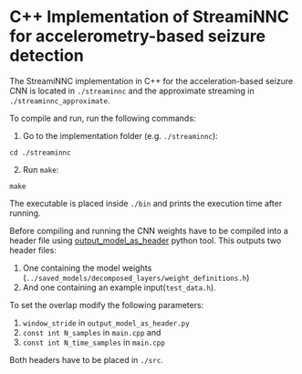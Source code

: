 # C++ Implementation of StreamiNNC for accelerometry-based seizure detection

The StreamiNNC implementation in C++ for the acceleration-based seizure CNN is located in ```./streaminnc``` and the approximate streaming in ```./streaminnc_approximate```. 

To compile and run, run the following commands:

1. Go to the implementation folder (e.g. ```./streaminnc```):
```
cd ./streaminnc
```

2. Run ```make```:
```
make
```
The executable is placed inside ```./bin``` and prints the execution time after running. 

Before compiling and running the CNN weights have to be compiled into a header file using [output_model_as_header](../output_model_as_header.py) python tool. This outputs two header files:
1. One containing the model weights (```../saved_models/decomposed_layers/weight_definitions.h```)
2. And one containing an example input(```test_data.h```). 

To set the overlap modify the following parameters:
1. ```window_stride``` in ```output_model_as_header.py``` 
2. ```const int N_samples``` in ```main.cpp``` and 
3. ```const int N_time_samples``` in ```main.cpp```

Both headers have to be placed in ```./src```. 
